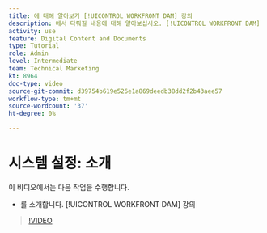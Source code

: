 ```yaml
---
title: 에 대해 알아보기 [!UICONTROL WORKFRONT DAM] 강의
description: 에서 다뤄질 내용에 대해 알아보십시오. [!UICONTROL WORKFRONT DAM] 관리자, 1부 시스템 설치 과정.
activity: use
feature: Digital Content and Documents
type: Tutorial
role: Admin
level: Intermediate
team: Technical Marketing
kt: 8964
doc-type: video
source-git-commit: d39754b619e526e1a869deedb38dd2f2b43aee57
workflow-type: tm+mt
source-wordcount: '37'
ht-degree: 0%

---
```


# 시스템 설정: 소개

이 비디오에서는 다음 작업을 수행합니다.

* 를 소개합니다. [!UICONTROL WORKFRONT DAM] 강의

>[!VIDEO](https://video.tv.adobe.com/v/335227/?quality=12)

<!-- Learn more graphic & links to documentation articles
* Accessing help for Workfront DAM
* Workfront DAM within Workfront
-->
